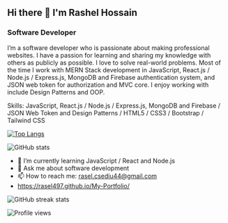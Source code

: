  
## Hi there 👋 I'm Rashel Hossain

### Software Developer

I’m a software developer who is passionate about making professional websites. I have a passion for learning and sharing my knowledge with others as publicly as possible. I love to solve real-world problems. Most of the time I work with MERN Stack development in JavaScript, React.js / Node.js / Express.js, MongoDB and Firebase authentication system, and JSON web token for authorization and MVC core. I enjoy working with include Design Patterns and OOP.

Skills: JavaScript, React.js / Node.js / Express.js, MongoDB and Firebase / JSON Web Token and Design Patterns / HTML5 / CSS3 / Bootstrap / Tailwind CSS

[![Top Langs](https://github-readme-stats.vercel.app/api/top-langs/?username=rasel497)](https://github.com/rasel497/github-readme-stats)

![GitHub stats](https://github-readme-stats.vercel.app/api?username=rasel497&show_icons=true)  

- 🌱 I’m currently learning JavaScript /  React and  Node.js  
- 💬 Ask me about software development 
- 📫 How to reach me: rasel.csediu44@gmail.com
- https://rasel497.github.io/My-Portfolio/

![GitHub streak stats](https://github-readme-streak-stats.herokuapp.com/?user=rasel497)  

![Profile views](https://gpvc.arturio.dev/rasel497)  
